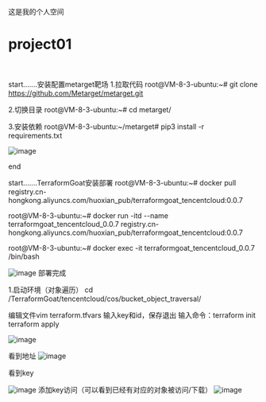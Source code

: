 这是我的个人空间



# project01                                                                              



start.......安装配置metarget靶场
1.拉取代码
root@VM-8-3-ubuntu:~# git clone https://github.com/Metarget/metarget.git

2.切换目录
root@VM-8-3-ubuntu:~# cd metarget/

3.安装依赖
root@VM-8-3-ubuntu:~/metarget# pip3 install -r requirements.txt

![image](https://github.com/user-attachments/assets/9ee7780c-38a3-484c-8455-34d2c8c8e46b)







end


start.......TerraformGoat安装部署
root@VM-8-3-ubuntu:~# docker pull registry.cn-hongkong.aliyuncs.com/huoxian_pub/terraformgoat_tencentcloud:0.0.7




root@VM-8-3-ubuntu:~# docker run -itd --name terraformgoat_tencentcloud_0.0.7 registry.cn-hongkong.aliyuncs.com/huoxian_pub/terraformgoat_tencentcloud:0.0.7

root@VM-8-3-ubuntu:~# docker exec -it terraformgoat_tencentcloud_0.0.7 /bin/bash


![image](https://github.com/user-attachments/assets/0cdd859d-f68f-414e-94dd-fcee73a7a302)
部署完成



1.启动环境（对象遍历）
cd /TerraformGoat/tencentcloud/cos/bucket_object_traversal/

编辑文件vim terraform.tfvars
输入key和id，保存退出
输入命令：terraform init
terraform apply


![image](https://github.com/user-attachments/assets/c5451360-c506-44b3-baa3-058a2be911a7)

看到地址
![image](https://github.com/user-attachments/assets/3d0f2133-cb81-4817-9033-b0410256ca5c)

看到key

![image](https://github.com/user-attachments/assets/bf3e7381-0985-4108-a29d-02135ab0fa04)
添加key访问（可以看到已经有对应的对象被访问/下载）
![image](https://github.com/user-attachments/assets/969cb15f-26c5-4a00-a53f-b8caa7e158d5)




